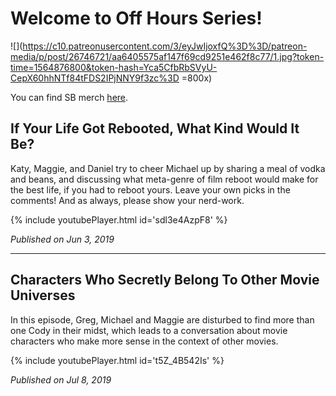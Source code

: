 # Welcome to Off Hours Series!

![](https://c10.patreonusercontent.com/3/eyJwIjoxfQ%3D%3D/patreon-media/p/post/26746721/aa6405575af147f69cd9251e462f8c77/1.jpg?token-time=1564876800&token-hash=Yca5CfbRbSVyU-CepX60hhNTf84tFDS2IPjNNY9f3zc%3D =800x)

You can find SB merch [here](https://smallbeans.bigcartel.com/).

## If Your Life Got Rebooted, What Kind Would It Be?

Katy, Maggie, and Daniel try to cheer Michael up by sharing a meal of vodka and beans, and discussing what meta-genre of film reboot would make for the best life, if you had to reboot yours. Leave your own picks in the comments! And as always, please show your nerd-work.

{% include youtubePlayer.html id='sdl3e4AzpF8' %}

_Published on Jun 3, 2019_

---

## Characters Who Secretly Belong To Other Movie Universes

In this episode, Greg, Michael and Maggie are disturbed to find more than one Cody in their midst, which leads to a conversation about movie characters who make more sense in the context of other movies.

{% include youtubePlayer.html id='t5Z_4B542Is' %}

_Published on Jul 8, 2019_
